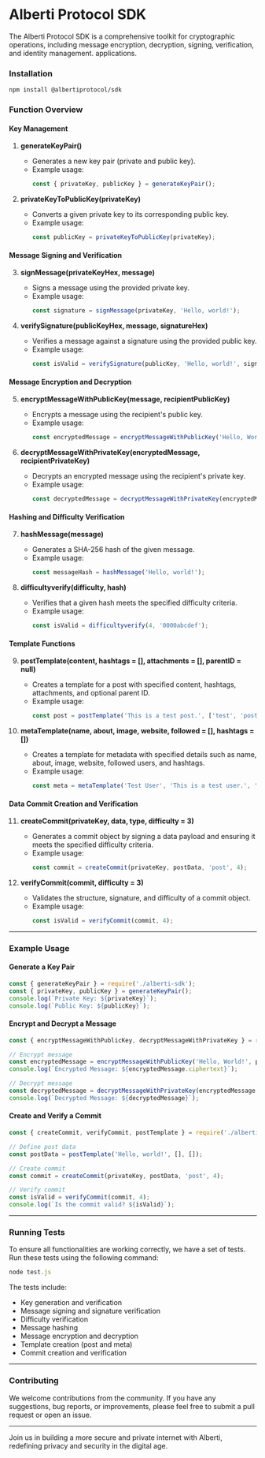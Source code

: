 # Alberti Protocol SDK

The Alberti Protocol SDK is a comprehensive toolkit for cryptographic operations, including message encryption, decryption, signing, verification, and identity management. applications.

### Installation

```
npm install @albertiprotocol/sdk
```
### Function Overview

#### Key Management

1. **generateKeyPair()**
   - Generates a new key pair (private and public key).
   - Example usage:
     ```javascript
     const { privateKey, publicKey } = generateKeyPair();
     ```

2. **privateKeyToPublicKey(privateKey)**
   - Converts a given private key to its corresponding public key.
   - Example usage:
     ```javascript
     const publicKey = privateKeyToPublicKey(privateKey);
     ```

#### Message Signing and Verification
3. **signMessage(privateKeyHex, message)**
   - Signs a message using the provided private key.
   - Example usage:
     ```javascript
     const signature = signMessage(privateKey, 'Hello, world!');
     ```

4. **verifySignature(publicKeyHex, message, signatureHex)**
   - Verifies a message against a signature using the provided public key.
   - Example usage:
     ```javascript
     const isValid = verifySignature(publicKey, 'Hello, world!', signature);
     ```

#### Message Encryption and Decryption
5. **encryptMessageWithPublicKey(message, recipientPublicKey)**
   - Encrypts a message using the recipient's public key.
   - Example usage:
     ```javascript
     const encryptedMessage = encryptMessageWithPublicKey('Hello, World!', publicKey);
     ```

6. **decryptMessageWithPrivateKey(encryptedMessage, recipientPrivateKey)**
   - Decrypts an encrypted message using the recipient's private key.
   - Example usage:
     ```javascript
     const decryptedMessage = decryptMessageWithPrivateKey(encryptedMessage, privateKey);
     ```

#### Hashing and Difficulty Verification
7. **hashMessage(message)**
   - Generates a SHA-256 hash of the given message.
   - Example usage:
     ```javascript
     const messageHash = hashMessage('Hello, world!');
     ```

8. **difficultyverify(difficulty, hash)**
   - Verifies that a given hash meets the specified difficulty criteria.
   - Example usage:
     ```javascript
     const isValid = difficultyverify(4, '0000abcdef');
     ```

#### Template Functions
9. **postTemplate(content, hashtags = [], attachments = [], parentID = null)**
   - Creates a template for a post with specified content, hashtags, attachments, and optional parent ID.
   - Example usage:
     ```javascript
     const post = postTemplate('This is a test post.', ['test', 'post'], [{ type: 'image', url: 'http://example.com/image.png' }]);
     ```

10. **metaTemplate(name, about, image, website, followed = [], hashtags = [])**
    - Creates a template for metadata with specified details such as name, about, image, website, followed users, and hashtags.
    - Example usage:
      ```javascript
      const meta = metaTemplate('Test User', 'This is a test user.', 'http://example.com/image.png', 'http://example.com', ['user1', 'user2'], ['test', 'user']);
      ```

#### Data Commit Creation and Verification
11. **createCommit(privateKey, data, type, difficulty = 3)**
    - Generates a commit object by signing a data payload and ensuring it meets the specified difficulty criteria.
    - Example usage:
      ```javascript
      const commit = createCommit(privateKey, postData, 'post', 4);
      ```

12. **verifyCommit(commit, difficulty = 3)**
    - Validates the structure, signature, and difficulty of a commit object.
    - Example usage:
      ```javascript
      const isValid = verifyCommit(commit, 4);
      ```

---

### Example Usage

#### Generate a Key Pair
```javascript
const { generateKeyPair } = require('./alberti-sdk');
const { privateKey, publicKey } = generateKeyPair();
console.log(`Private Key: ${privateKey}`);
console.log(`Public Key: ${publicKey}`);
```

#### Encrypt and Decrypt a Message
```javascript
const { encryptMessageWithPublicKey, decryptMessageWithPrivateKey } = require('./alberti-sdk');

// Encrypt message
const encryptedMessage = encryptMessageWithPublicKey('Hello, World!', publicKey);
console.log(`Encrypted Message: ${encryptedMessage.ciphertext}`);

// Decrypt message
const decryptedMessage = decryptMessageWithPrivateKey(encryptedMessage, privateKey);
console.log(`Decrypted Message: ${decryptedMessage}`);
```

#### Create and Verify a Commit
```javascript
const { createCommit, verifyCommit, postTemplate } = require('./alberti-sdk');

// Define post data
const postData = postTemplate('Hello, world!', [], []);

// Create commit
const commit = createCommit(privateKey, postData, 'post', 4);

// Verify commit
const isValid = verifyCommit(commit, 4);
console.log(`Is the commit valid? ${isValid}`);
```

---

### Running Tests

To ensure all functionalities are working correctly, we have a set of tests. Run these tests using the following command:

```javascript
node test.js
```

The tests include:
- Key generation and verification
- Message signing and signature verification
- Difficulty verification
- Message hashing
- Message encryption and decryption
- Template creation (post and meta)
- Commit creation and verification

---

### Contributing

We welcome contributions from the community. If you have any suggestions, bug reports, or improvements, please feel free to submit a pull request or open an issue.

---

Join us in building a more secure and private internet with Alberti, redefining privacy and security in the digital age.
